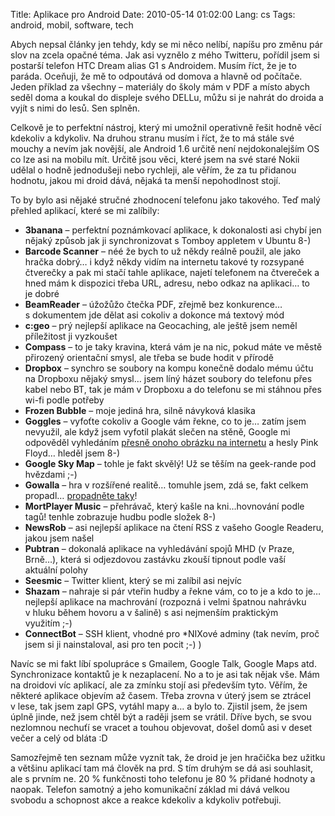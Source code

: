 Title: Aplikace pro Android
Date: 2010-05-14 01:02:00
Lang: cs
Tags: android, mobil, software, tech

Abych nepsal články jen tehdy, kdy se mi něco nelíbí, napíšu pro změnu pár slov na zcela opačné téma. Jak asi vyznělo z mého Twitteru, pořídil jsem si postarší telefon HTC Dream alias G1 s Androidem. Musím říct, že je to paráda. Oceňuji, že mě to odpoutává od domova a hlavně od počítače. Jeden příklad za všechny – materiály do školy mám v PDF a místo abych seděl doma a koukal do displeje svého DELLu, můžu si je nahrát do droida a vyjít s nimi do lesů. Sen splněn.

Celkově je to perfektní nástroj, který mi umožnil operativně řešit hodně věcí kdekoliv a kdykoliv. Na druhou stranu musím i říct, že to má stále své mouchy a nevím jak novější, ale Android 1.6 určitě není nejdokonalejším OS co lze asi na mobilu mít. Určitě jsou věci, které jsem na své staré Nokii udělal o hodně jednodušeji nebo rychleji, ale věřím, že za tu přidanou hodnotu, jakou mi droid dává, nějaká ta menší nepohodlnost stojí.

To by bylo asi nějaké stručné zhodnocení telefonu jako takového. Teď malý přehled aplikací, které se mi zalíbily:

-   **3banana** – perfektní poznámkovací aplikace, k dokonalosti asi chybí jen nějaký způsob jak ji synchronizovat s Tomboy appletem v Ubuntu 8-)
-   **Barcode Scanner** – néé že bych to už někdy reálně použil, ale jako hračka dobrý… i když někdy vidím na internetu takové ty rozsypané čtverečky a pak mi stačí tahle aplikace, najetí telefonem na čtvereček a hned mám k dispozici třeba URL, adresu, nebo odkaz na aplikaci… to je dobré
-   **BeamReader** – úžožůžo čtečka PDF, zřejmě bez konkurence… s dokumentem jde dělat asi cokoliv a dokonce má textový mód
-   **c:geo** – prý nejlepší aplikace na Geocaching, ale ještě jsem neměl příležitost ji vyzkoušet
-   **Compass** – to je taky kravina, která vám je na nic, pokud máte ve městě přirozený orientační smysl, ale třeba se bude hodit v přírodě
-   **Dropbox** – synchro se soubory na kompu konečně dodalo mému účtu na Dropboxu nějaký smysl… jsem líný házet soubory do telefonu přes kabel nebo BT, tak je mám v Dropboxu a do telefonu se mi stáhnou přes wi-fi podle potřeby
-   **Frozen Bubble** – moje jediná hra, silně návyková klasika
-   **Goggles** – vyfoťte cokoliv a Google vám řekne, co to je… zatím jsem nevyužil, ale když jsem vyfotil plakát slečen na stěně, Google mi odpověděl vyhledáním [přesně onoho obrázku na internetu](http://www.google.cz/images?q=pink+floyd+girls) a hesly Pink Floyd… hleděl jsem 8-)
-   **Google Sky Map** – tohle je fakt skvělý! Už se těším na geek-rande pod hvězdami ;-)
-   **Gowalla** – hra v rozšířené realitě… tomuhle jsem, zdá se, fakt celkem propadl… [propadněte taky](http://met.blog.root.cz/2010/05/05/pojdte-hrat-gowallu/)!
-   **MortPlayer Music** – přehrávač, který kašle na kni…hovnování podle tagů! tenhle zobrazuje hudbu podle složek 8-)
-   **NewsRob** – asi nejlepší aplikace na čtení RSS z vašeho Google Readeru, jakou jsem našel
-   **Pubtran** – dokonalá aplikace na vyhledávání spojů MHD (v Praze, Brně…), která si odjezdovou zastávku zkouší tipnout podle vaší aktuální polohy
-   **Seesmic** – Twitter klient, který se mi zalíbil asi nejvíc
-   **Shazam** – nahraje si pár vteřin hudby a řekne vám, co to je a kdo to je… nejlepší aplikace na machrování (rozpozná i velmi špatnou nahrávku v hluku během hovoru a v šalině) s asi nejmenším praktickým využitím ;-)
-   **ConnectBot** – SSH klient, vhodné pro \*NIXové adminy (tak nevím, proč jsem si ji nainstaloval, asi pro ten pocit ;-) )

Navíc se mi fakt líbí spolupráce s Gmailem, Google Talk, Google Maps atd. Synchronizace kontaktů je k nezaplacení. No a to je asi tak nějak vše. Mám na droidovi víc aplikací, ale za zmínku stojí asi především tyto. Věřím, že některé aplikace objevím až časem. Třeba zrovna v úterý jsem se ztrácel v lese, tak jsem zapl GPS, vytáhl mapy a… a bylo to. Zjistil jsem, že jsem úplně jinde, než jsem chtěl být a raději jsem se vrátil. Dříve bych, se svou nezlomnou nechuťí se vracet a touhou objevovat, došel domů asi v deset večer a celý od bláta :D

Samozřejmě ten seznam může vyznít tak, že droid je jen hračička bez užitku a většinu aplikací tam má člověk na prd. S tím druhým se dá asi souhlasit, ale s prvním ne. 20 % funkčnosti toho telefonu je 80 % přidané hodnoty a naopak. Telefon samotný a jeho komunikační základ mi dává velkou svobodu a schopnost akce a reakce kdekoliv a kdykoliv potřebuji.
